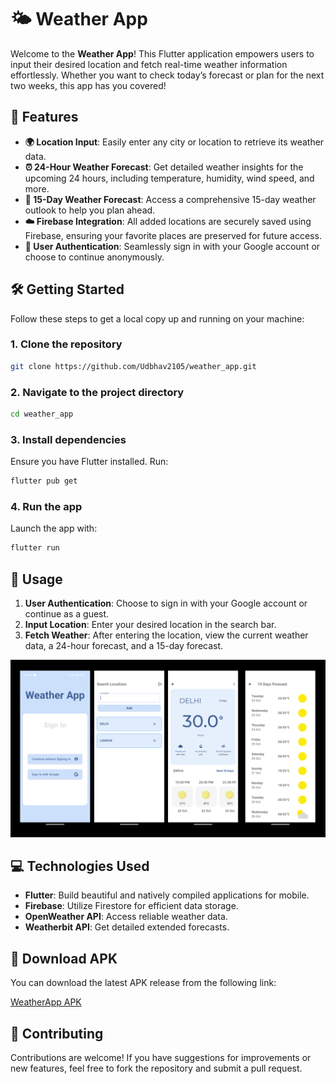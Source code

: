 # 🌤️ Weather App

Welcome to the **Weather App**! This Flutter application empowers users to input their desired location and fetch real-time weather information effortlessly. Whether you want to check today’s forecast or plan for the next two weeks, this app has you covered!

## 🚀 Features

- **🌍 Location Input**: Easily enter any city or location to retrieve its weather data.
- **⏰ 24-Hour Weather Forecast**: Get detailed weather insights for the upcoming 24 hours, including temperature, humidity, wind speed, and more.
- **📅 15-Day Weather Forecast**: Access a comprehensive 15-day weather outlook to help you plan ahead.
- **☁️ Firebase Integration**: All added locations are securely saved using Firebase, ensuring your favorite places are preserved for future access.
- **🔑 User Authentication**: Seamlessly sign in with your Google account or choose to continue anonymously.

## 🛠️ Getting Started

Follow these steps to get a local copy up and running on your machine:

### 1. Clone the repository

```bash
git clone https://github.com/Udbhav2105/weather_app.git
```

### 2. Navigate to the project directory

```bash
cd weather_app
```

### 3. Install dependencies

Ensure you have Flutter installed. Run:

```bash
flutter pub get
```

### 4. Run the app

Launch the app with:

```bash
flutter run
```

## 📖 Usage

1. **User Authentication**: Choose to sign in with your Google account or continue as a guest.
2. **Input Location**: Enter your desired location in the search bar.
3. **Fetch Weather**: After entering the location, view the current weather data, a 24-hour forecast, and a 15-day forecast.

![UI](lib/images/weatherApp.png)

## 💻 Technologies Used

- **Flutter**: Build beautiful and natively compiled applications for mobile.
- **Firebase**: Utilize Firestore for efficient data storage.
- **OpenWeather API**: Access reliable weather data.
- **Weatherbit API**: Get detailed extended forecasts.

## 📱 Download APK

You can download the latest APK release from the following link:

[WeatherApp APK](https://github.com/Udbhav2105/weather_app/releases/tag/WeatherApp_APk)

## 🤝 Contributing

Contributions are welcome! If you have suggestions for improvements or new features, feel free to fork the repository and submit a pull request.
